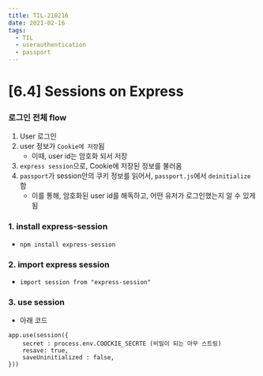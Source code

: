 ```yaml
---
title: TIL-210216
date: 2021-02-16
tags:
  - TIL
  - userauthentication
  - passport
---
```


# [6.4] Sessions on Express 


### 로그인 전체 flow

1. User 로그인
2. user 정보가 `Cookie에 저장`됨
    * 이때, user id는 암호화 되서 저장
3. `express session`으로, Cookie에 저장된 정보를 불러옴
4. `passport`가 session안의 쿠키 정보를 읽어서, `passport.js`에서 `deinitialize`함
    * 이를 통해, 암호화된 user id를 해독하고, 어떤 유저가 로그인했는지 알 수 있게됨


### 1. install express-session
* `npm install express-session`


### 2. import express session
* `import session from "express-session"`

### 3. use session
* 아래 코드
```
app.use(session({
    secret : process.env.COOCKIE_SECRTE (비밀이 되는 아무 스트링)
    resave: true,
    saveUninitialized : false,
}))
```